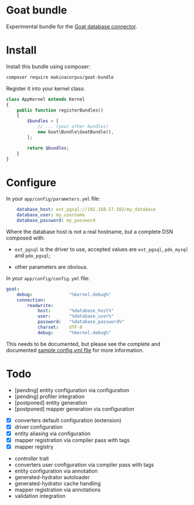 # Goat bundle

Experimental bundle for the [Goat database connector](https://github.com/pounard/goat).


# Install

Install this bundle using composer:

```sh
composer require makinacorpus/goat-bundle
```

Register it into your kernel class:

```php
class AppKernel extends Kernel
{
    public function registerBundles()
    {
        $bundles = [
            // ... (your other bundles)
            new Goat\Bundle\GoatBundle(),
        ];

        return $bundles;
    }
}
```


# Configure

In your ``app/config/parameters.yml`` file:

```yaml
    database_host: ext_pgsql://192.168.57.102/my_database
    database_user: my_username
    database_password: my_password
```

Where the database host is not a real hostname, but a complete DSN composed
with:

 *  ``ext_pgsql`` is the driver to use, accepted values are ``ext_pgsql``,
    ``pdo_mysql`` and ``pdo_pgsql``;

 *  other parameters are obvious.

In your ``app/config/config.yml`` file:

```yaml
goat:
    debug:              "%kernel.debug%"
    connection:
        readwrite:
            host:       "%database_host%"
            user:       "%database_user%"
            password:   "%database_password%"
            charset:    UTF-8
            debug:      "%kernel.debug%"
```

This needs to be documented, but please see the complete and documented
[sample config.yml file](Resources/config/sample.config.yml) for more
information.


# Todo

 *  [pending] entity configuration via configuration
 *  [pending] profiler integration
 *  [postponed] entity generation
 *  [postponed] mapper generation via configuration
 *  [x] converters default configuration (extension)
 *  [x] driver configuration
 *  [x] entity aliasing via configuration
 *  [x] mapper registration via compiler pass with tags
 *  [x] mapper registry
 *  controller trait
 *  converters user configuration via compiler pass with tags
 *  entity configuration via annotation
 *  generated-hydrator autoloader
 *  generated-hydrator cache handling
 *  mapper registration via annotations
 *  validation integration
